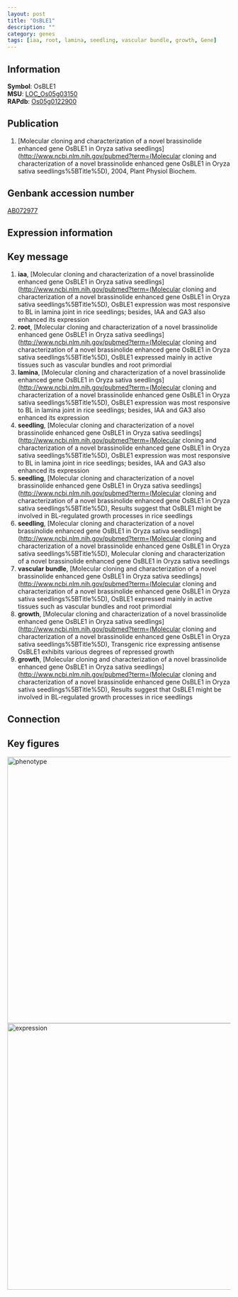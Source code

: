 ```yaml
---
layout: post
title: "OsBLE1"
description: ""
category: genes
tags: [iaa, root, lamina, seedling, vascular bundle, growth, Gene]
---
```


## Information
__Symbol__: OsBLE1  
__MSU__: [LOC_Os05g03150](http://rice.plantbiology.msu.edu/cgi-bin/ORF_infopage.cgi?orf=LOC_Os05g03150)  
__RAPdb__: [Os05g0122900](http://rapdb.dna.affrc.go.jp/viewer/gbrowse_details/irgsp1?name=Os05g0122900)  

## Publication
1. [Molecular cloning and characterization of a novel brassinolide enhanced gene OsBLE1 in Oryza sativa seedlings](http://www.ncbi.nlm.nih.gov/pubmed?term=(Molecular cloning and characterization of a novel brassinolide enhanced gene OsBLE1 in Oryza sativa seedlings%5BTitle%5D), 2004, Plant Physiol Biochem.

## Genbank accession number
[AB072977](http://www.ncbi.nlm.nih.gov/nuccore/AB072977)

## Expression information

## Key message
1. __iaa__, [Molecular cloning and characterization of a novel brassinolide enhanced gene OsBLE1 in Oryza sativa seedlings](http://www.ncbi.nlm.nih.gov/pubmed?term=(Molecular cloning and characterization of a novel brassinolide enhanced gene OsBLE1 in Oryza sativa seedlings%5BTitle%5D),  OsBLE1 expression was most responsive to BL in lamina joint in rice seedlings; besides, IAA and GA3 also enhanced its expression
2. __root__, [Molecular cloning and characterization of a novel brassinolide enhanced gene OsBLE1 in Oryza sativa seedlings](http://www.ncbi.nlm.nih.gov/pubmed?term=(Molecular cloning and characterization of a novel brassinolide enhanced gene OsBLE1 in Oryza sativa seedlings%5BTitle%5D),  OsBLE1 expressed mainly in active tissues such as vascular bundles and root primordial
3. __lamina__, [Molecular cloning and characterization of a novel brassinolide enhanced gene OsBLE1 in Oryza sativa seedlings](http://www.ncbi.nlm.nih.gov/pubmed?term=(Molecular cloning and characterization of a novel brassinolide enhanced gene OsBLE1 in Oryza sativa seedlings%5BTitle%5D),  OsBLE1 expression was most responsive to BL in lamina joint in rice seedlings; besides, IAA and GA3 also enhanced its expression
4. __seedling__, [Molecular cloning and characterization of a novel brassinolide enhanced gene OsBLE1 in Oryza sativa seedlings](http://www.ncbi.nlm.nih.gov/pubmed?term=(Molecular cloning and characterization of a novel brassinolide enhanced gene OsBLE1 in Oryza sativa seedlings%5BTitle%5D),  OsBLE1 expression was most responsive to BL in lamina joint in rice seedlings; besides, IAA and GA3 also enhanced its expression
5. __seedling__, [Molecular cloning and characterization of a novel brassinolide enhanced gene OsBLE1 in Oryza sativa seedlings](http://www.ncbi.nlm.nih.gov/pubmed?term=(Molecular cloning and characterization of a novel brassinolide enhanced gene OsBLE1 in Oryza sativa seedlings%5BTitle%5D),  Results suggest that OsBLE1 might be involved in BL-regulated growth processes in rice seedlings
6. __seedling__, [Molecular cloning and characterization of a novel brassinolide enhanced gene OsBLE1 in Oryza sativa seedlings](http://www.ncbi.nlm.nih.gov/pubmed?term=(Molecular cloning and characterization of a novel brassinolide enhanced gene OsBLE1 in Oryza sativa seedlings%5BTitle%5D), Molecular cloning and characterization of a novel brassinolide enhanced gene OsBLE1 in Oryza sativa seedlings
7. __vascular bundle__, [Molecular cloning and characterization of a novel brassinolide enhanced gene OsBLE1 in Oryza sativa seedlings](http://www.ncbi.nlm.nih.gov/pubmed?term=(Molecular cloning and characterization of a novel brassinolide enhanced gene OsBLE1 in Oryza sativa seedlings%5BTitle%5D),  OsBLE1 expressed mainly in active tissues such as vascular bundles and root primordial
8. __growth__, [Molecular cloning and characterization of a novel brassinolide enhanced gene OsBLE1 in Oryza sativa seedlings](http://www.ncbi.nlm.nih.gov/pubmed?term=(Molecular cloning and characterization of a novel brassinolide enhanced gene OsBLE1 in Oryza sativa seedlings%5BTitle%5D),  Transgenic rice expressing antisense OsBLE1 exhibits various degrees of repressed growth
9. __growth__, [Molecular cloning and characterization of a novel brassinolide enhanced gene OsBLE1 in Oryza sativa seedlings](http://www.ncbi.nlm.nih.gov/pubmed?term=(Molecular cloning and characterization of a novel brassinolide enhanced gene OsBLE1 in Oryza sativa seedlings%5BTitle%5D),  Results suggest that OsBLE1 might be involved in BL-regulated growth processes in rice seedlings

## Connection

## Key figures
<img src="http://ricencode.github.io/images/OsBLE1.pheno.png" alt="phenotype"  style="width: 600px;"/>

<img src="http://ricencode.github.io/images/OsBLE1.exp.png" alt="expression"  style="width: 600px;"/>


